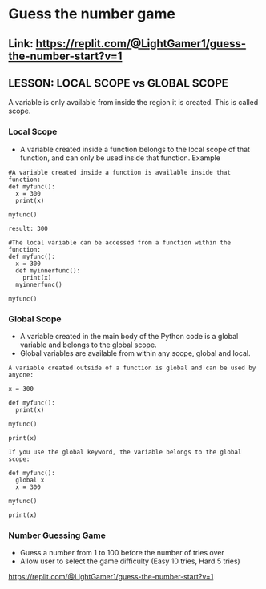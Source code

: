 # Guess the number game
## Link: https://replit.com/@LightGamer1/guess-the-number-start?v=1
## LESSON: LOCAL SCOPE vs GLOBAL SCOPE

A variable is only available from inside the region it is created. This is called scope.
### Local Scope 
- A variable created inside a function belongs to the local scope of that function, and can only be used inside that function.
Example
```
#A variable created inside a function is available inside that function:
def myfunc():
  x = 300
  print(x)

myfunc()

result: 300
```

```
#The local variable can be accessed from a function within the function:
def myfunc():
  x = 300
  def myinnerfunc():
    print(x)
  myinnerfunc()

myfunc()

```

### Global Scope
- A variable created in the main body of the Python code is a global variable and belongs to the global scope.
- Global variables are available from within any scope, global and local.

```
A variable created outside of a function is global and can be used by anyone:

x = 300

def myfunc():
  print(x)

myfunc()

print(x)
```

```
If you use the global keyword, the variable belongs to the global scope:

def myfunc():
  global x
  x = 300

myfunc()

print(x)
```
### Number Guessing Game
- Guess a number from 1 to 100 before the number of tries over
- Allow user to select the game difficulty (Easy 10 tries, Hard 5 tries)

https://replit.com/@LightGamer1/guess-the-number-start?v=1

